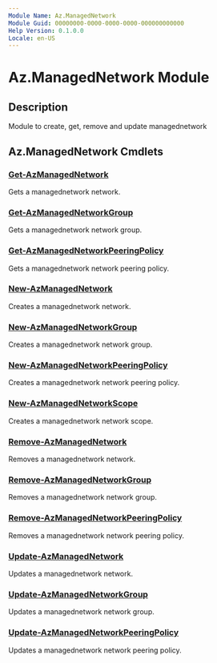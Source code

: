 ```yaml
---
Module Name: Az.ManagedNetwork
Module Guid: 00000000-0000-0000-0000-000000000000
Help Version: 0.1.0.0
Locale: en-US
---
```


# Az.ManagedNetwork Module
## Description
Module to create, get, remove and update managednetwork 

## Az.ManagedNetwork Cmdlets
### [Get-AzManagedNetwork](Get-AzManagedNetwork.md)
Gets a managednetwork network.

### [Get-AzManagedNetworkGroup](Get-AzManagedNetworkGroup.md)
Gets a managednetwork network group.

### [Get-AzManagedNetworkPeeringPolicy](Get-AzManagedNetworkPeeringPolicy.md)
Gets a managednetwork network peering policy.

### [New-AzManagedNetwork](New-AzManagedNetwork.md)
Creates a managednetwork network.

### [New-AzManagedNetworkGroup](New-AzManagedNetworkGroup.md)
Creates a managednetwork network group.

### [New-AzManagedNetworkPeeringPolicy](New-AzManagedNetworkPeeringPolicy.md)
Creates a managednetwork network peering policy.

### [New-AzManagedNetworkScope](New-AzManagedNetworkScope.md)
Creates a managednetwork network scope.

### [Remove-AzManagedNetwork](Remove-AzManagedNetwork.md)
Removes a managednetwork network.

### [Remove-AzManagedNetworkGroup](Remove-AzManagedNetworkGroup.md)
Removes a managednetwork network group.

### [Remove-AzManagedNetworkPeeringPolicy](Remove-AzManagedNetworkPeeringPolicy.md)
Removes a managednetwork network peering policy.

### [Update-AzManagedNetwork](Update-AzManagedNetwork.md)
Updates a managednetwork network.

### [Update-AzManagedNetworkGroup](Update-AzManagedNetworkGroup.md)
Updates a managednetwork network group. 

### [Update-AzManagedNetworkPeeringPolicy](Update-AzManagedNetworkPeeringPolicy.md)
Updates a managednetwork network peering policy.

